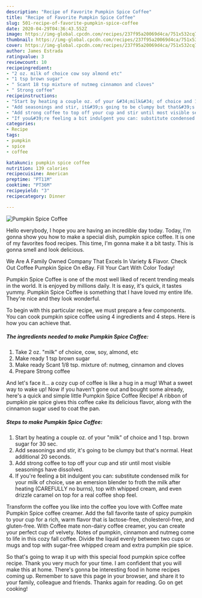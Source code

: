 ```yaml
---
description: "Recipe of Favorite Pumpkin Spice Coffee"
title: "Recipe of Favorite Pumpkin Spice Coffee"
slug: 501-recipe-of-favorite-pumpkin-spice-coffee
date: 2020-04-29T04:36:43.552Z
image: https://img-global.cpcdn.com/recipes/237f95a20069d4ca/751x532cq70/pumpkin-spice-coffee-recipe-main-photo.jpg
thumbnail: https://img-global.cpcdn.com/recipes/237f95a20069d4ca/751x532cq70/pumpkin-spice-coffee-recipe-main-photo.jpg
cover: https://img-global.cpcdn.com/recipes/237f95a20069d4ca/751x532cq70/pumpkin-spice-coffee-recipe-main-photo.jpg
author: James Estrada
ratingvalue: 3
reviewcount: 10
recipeingredient:
- "2 oz. milk of choice cow soy almond etc"
- "1 tsp brown sugar"
- " Scant 18 tsp mixture of nutmeg cinnamon and cloves"
- " Strong coffee"
recipeinstructions:
- "Start by heating a couple oz. of your &#34;milk&#34; of choice and 1 tsp. brown sugar for 30 sec."
- "Add seasonings and stir, it&#39;s going to be clumpy but that&#39;s normal. Heat additional 20 seconds."
- "Add strong coffee to top off your cup and stir until most visible seasonings have dissolved."
- "If you&#39;re feeling a bit indulgent you can: substitute condensed milk for your milk of choice, use an emersion blender to froth the milk after heating (CAREFULLY no burns), top with whipped cream, and even drizzle caramel on top for a real coffee shop feel."
categories:
- Recipe
tags:
- pumpkin
- spice
- coffee

katakunci: pumpkin spice coffee 
nutrition: 139 calories
recipecuisine: American
preptime: "PT11M"
cooktime: "PT36M"
recipeyield: "3"
recipecategory: Dinner

---
```



![Pumpkin Spice Coffee](https://img-global.cpcdn.com/recipes/237f95a20069d4ca/751x532cq70/pumpkin-spice-coffee-recipe-main-photo.jpg)

Hello everybody, I hope you are having an incredible day today. Today, I'm gonna show you how to make a special dish, pumpkin spice coffee. It is one of my favorites food recipes. This time, I'm gonna make it a bit tasty. This is gonna smell and look delicious.

We Are A Family Owned Company That Excels In Variety &amp; Flavor. Check Out Coffee Pumpkin Spice On eBay. Fill Your Cart With Color Today!

Pumpkin Spice Coffee is one of the most well liked of recent trending meals in the world. It is enjoyed by millions daily. It is easy, it's quick, it tastes yummy. Pumpkin Spice Coffee is something that I have loved my entire life. They're nice and they look wonderful.


To begin with this particular recipe, we must prepare a few components. You can cook pumpkin spice coffee using 4 ingredients and 4 steps. Here is how you can achieve that.

<!--inarticleads1-->

##### The ingredients needed to make Pumpkin Spice Coffee:

1. Take 2 oz. &#34;milk&#34; of choice, cow, soy, almond, etc
1. Make ready 1 tsp brown sugar
1. Make ready  Scant 1/8 tsp. mixture of: nutmeg, cinnamon and cloves
1. Prepare  Strong coffee


And let&#39;s face it… a cozy cup of coffee is like a hug in a mug! What a sweet way to wake up! Now if you haven&#39;t gone out and bought some already, here&#39;s a quick and simple little Pumpkin Spice Coffee Recipe! A ribbon of pumpkin pie spice gives this coffee cake its delicious flavor, along with the cinnamon sugar used to coat the pan. 

<!--inarticleads2-->

##### Steps to make Pumpkin Spice Coffee:

1. Start by heating a couple oz. of your &#34;milk&#34; of choice and 1 tsp. brown sugar for 30 sec.
1. Add seasonings and stir, it&#39;s going to be clumpy but that&#39;s normal. Heat additional 20 seconds.
1. Add strong coffee to top off your cup and stir until most visible seasonings have dissolved.
1. If you&#39;re feeling a bit indulgent you can: substitute condensed milk for your milk of choice, use an emersion blender to froth the milk after heating (CAREFULLY no burns), top with whipped cream, and even drizzle caramel on top for a real coffee shop feel.


Transform the coffee you like into the coffee you love with Coffee mate Pumpkin Spice coffee creamer. Add the fall favorite taste of spicy pumpkin to your cup for a rich, warm flavor that is lactose-free, cholesterol-free, and gluten-free. With Coffee mate non-dairy coffee creamer, you can create your perfect cup of velvety. Notes of pumpkin, cinnamon and nutmeg come to life in this cozy fall coffee. Divide the liquid evenly between two cups or mugs and top with sugar-free whipped cream and extra pumpkin pie spice. 

So that's going to wrap it up with this special food pumpkin spice coffee recipe. Thank you very much for your time. I am confident that you will make this at home. There's gonna be interesting food in home recipes coming up. Remember to save this page in your browser, and share it to your family, colleague and friends. Thanks again for reading. Go on get cooking!
